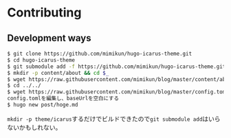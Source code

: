 # Contributing

## Development ways

```sh
$ git clone https://github.com/mimikun/hugo-icarus-theme.git
$ cd hugo-icarus-theme
$ git submodule add -f https://github.com/mimikun/hugo-icarus-theme.git themes/icarus
$ mkdir -p content/about && cd $_
$ wget https://raw.githubusercontent.com/mimikun/blog/master/content/about/_index.md
$ cd ../../
$ wget https://raw.githubusercontent.com/mimikun/blog/master/config.toml
config.tomlを編集し、baseUrlを空白にする
$ hugo new post/hoge.md
```

`mkdir -p theme/icarus`するだけでビルドできたので`git submodule add`はいらないかもしれない。
